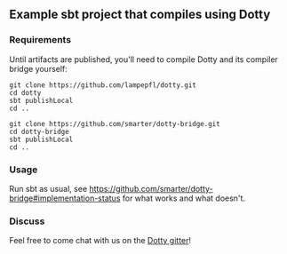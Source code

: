 ## Example sbt project that compiles using Dotty

### Requirements

Until artifacts are published, you'll need to compile Dotty and its compiler
bridge yourself:
```shell
git clone https://github.com/lampepfl/dotty.git
cd dotty
sbt publishLocal
cd ..

git clone https://github.com/smarter/dotty-bridge.git
cd dotty-bridge
sbt publishLocal
cd ..
```

### Usage

Run sbt as usual, see
https://github.com/smarter/dotty-bridge#implementation-status for what works and
what doesn't.

### Discuss

Feel free to come chat with us on the
[Dotty gitter](http://gitter.im/lampepfl/dotty)!

